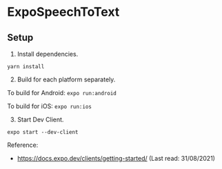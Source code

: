 # ExpoSpeechToText

## Setup

1. Install dependencies.

`yarn install`

2. Build for each platform separately.

To build for Android:
`expo run:android`

To build for iOS:
`expo run:ios`

3. Start Dev Client.

`expo start --dev-client`


Reference:
- https://docs.expo.dev/clients/getting-started/ (Last read: 31/08/2021)
